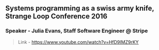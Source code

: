 ## Systems programming as a swiss army knife, Strange Loop Conference 2016
### Speaker - Julia Evans, Staff Software Engineer @ Stripe

>Link - https://www.youtube.com/watch?v=HfD9IMZ9rKY
